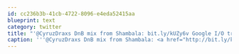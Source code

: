 ```yaml
---
id: cc236b3b-41cb-4722-8096-e4eda52415aa
blueprint: text
category: twitter
title: "'@CyruzDraxs DnB mix from Shambala: bit.ly/kUZy6v Google I/O track: bit.ly/jVDSRp"
caption: '''@CyruzDraxs DnB mix from Shambala: <a href="http://bit.ly/kUZy6v" title="http://bit.ly/kUZy6v" class="link link_untco">bit.ly/kUZy6v</a> Google I/O track: <a href="http://bit.ly/jVDSRp" title="http://bit.ly/jVDSRp" class="link link_untco">bit.ly/jVDSRp</a>'
---
```

